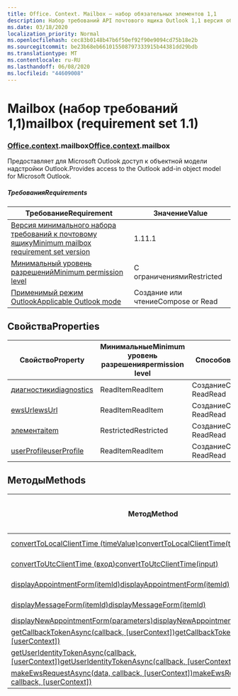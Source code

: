 ```yaml
---
title: Office. Context. Mailbox — набор обязательных элементов 1,1
description: Набор требований API почтового ящика Outlook 1,1 версия объектной модели почтового ящика.
ms.date: 03/18/2020
localization_priority: Normal
ms.openlocfilehash: cec83b0148b47b6f50ef92f90e9094cd75b18e2b
ms.sourcegitcommit: be23b68eb661015508797333915b44381dd29bdb
ms.translationtype: MT
ms.contentlocale: ru-RU
ms.lasthandoff: 06/08/2020
ms.locfileid: "44609008"
---
```

# <a name="mailbox-requirement-set-11"></a><span data-ttu-id="e83c6-103">Mailbox (набор требований 1,1)</span><span class="sxs-lookup"><span data-stu-id="e83c6-103">mailbox (requirement set 1.1)</span></span>

### <a name="officecontextmailbox"></a><span data-ttu-id="e83c6-104">[Office](office.md)[.context](office.context.md).mailbox</span><span class="sxs-lookup"><span data-stu-id="e83c6-104">[Office](office.md)[.context](office.context.md).mailbox</span></span>

<span data-ttu-id="e83c6-105">Предоставляет для Microsoft Outlook доступ к объектной модели надстройки Outlook.</span><span class="sxs-lookup"><span data-stu-id="e83c6-105">Provides access to the Outlook add-in object model for Microsoft Outlook.</span></span>

##### <a name="requirements"></a><span data-ttu-id="e83c6-106">Требования</span><span class="sxs-lookup"><span data-stu-id="e83c6-106">Requirements</span></span>

|<span data-ttu-id="e83c6-107">Требование</span><span class="sxs-lookup"><span data-stu-id="e83c6-107">Requirement</span></span>| <span data-ttu-id="e83c6-108">Значение</span><span class="sxs-lookup"><span data-stu-id="e83c6-108">Value</span></span>|
|---|---|
|[<span data-ttu-id="e83c6-109">Версия минимального набора требований к почтовому ящику</span><span class="sxs-lookup"><span data-stu-id="e83c6-109">Minimum mailbox requirement set version</span></span>](../../requirement-sets/outlook-api-requirement-sets.md)| <span data-ttu-id="e83c6-110">1.1</span><span class="sxs-lookup"><span data-stu-id="e83c6-110">1.1</span></span>|
|[<span data-ttu-id="e83c6-111">Минимальный уровень разрешений</span><span class="sxs-lookup"><span data-stu-id="e83c6-111">Minimum permission level</span></span>](../../../outlook/understanding-outlook-add-in-permissions.md)| <span data-ttu-id="e83c6-112">С ограничениями</span><span class="sxs-lookup"><span data-stu-id="e83c6-112">Restricted</span></span>|
|[<span data-ttu-id="e83c6-113">Применимый режим Outlook</span><span class="sxs-lookup"><span data-stu-id="e83c6-113">Applicable Outlook mode</span></span>](../../../outlook/outlook-add-ins-overview.md#extension-points)| <span data-ttu-id="e83c6-114">Создание или чтение</span><span class="sxs-lookup"><span data-stu-id="e83c6-114">Compose or Read</span></span>|

## <a name="properties"></a><span data-ttu-id="e83c6-115">Свойства</span><span class="sxs-lookup"><span data-stu-id="e83c6-115">Properties</span></span>

| <span data-ttu-id="e83c6-116">Свойство</span><span class="sxs-lookup"><span data-stu-id="e83c6-116">Property</span></span> | <span data-ttu-id="e83c6-117">Минимальные</span><span class="sxs-lookup"><span data-stu-id="e83c6-117">Minimum</span></span><br><span data-ttu-id="e83c6-118">уровень разрешения</span><span class="sxs-lookup"><span data-stu-id="e83c6-118">permission level</span></span> | <span data-ttu-id="e83c6-119">Способов</span><span class="sxs-lookup"><span data-stu-id="e83c6-119">Modes</span></span> | <span data-ttu-id="e83c6-120">Тип возвращаемых данных</span><span class="sxs-lookup"><span data-stu-id="e83c6-120">Return type</span></span> | <span data-ttu-id="e83c6-121">Минимальные</span><span class="sxs-lookup"><span data-stu-id="e83c6-121">Minimum</span></span><br><span data-ttu-id="e83c6-122">набор требований</span><span class="sxs-lookup"><span data-stu-id="e83c6-122">requirement set</span></span> |
|---|---|---|---|:---:|
| [<span data-ttu-id="e83c6-123">диагностики</span><span class="sxs-lookup"><span data-stu-id="e83c6-123">diagnostics</span></span>](/javascript/api/outlook/office.mailbox?view=outlook-js-1.1#diagnostics) | <span data-ttu-id="e83c6-124">ReadItem</span><span class="sxs-lookup"><span data-stu-id="e83c6-124">ReadItem</span></span> | <span data-ttu-id="e83c6-125">Создание</span><span class="sxs-lookup"><span data-stu-id="e83c6-125">Compose</span></span><br><span data-ttu-id="e83c6-126">Read</span><span class="sxs-lookup"><span data-stu-id="e83c6-126">Read</span></span> | [<span data-ttu-id="e83c6-127">Diagnostics</span><span class="sxs-lookup"><span data-stu-id="e83c6-127">Diagnostics</span></span>](/javascript/api/outlook/office.diagnostics?view=outlook-js-1.1) | [<span data-ttu-id="e83c6-128">1.1</span><span class="sxs-lookup"><span data-stu-id="e83c6-128">1.1</span></span>](../requirement-set-1.1/outlook-requirement-set-1.1.md) |
| [<span data-ttu-id="e83c6-129">ewsUrl</span><span class="sxs-lookup"><span data-stu-id="e83c6-129">ewsUrl</span></span>](/javascript/api/outlook/office.mailbox?view=outlook-js-1.1#ewsurl) | <span data-ttu-id="e83c6-130">ReadItem</span><span class="sxs-lookup"><span data-stu-id="e83c6-130">ReadItem</span></span> | <span data-ttu-id="e83c6-131">Создание</span><span class="sxs-lookup"><span data-stu-id="e83c6-131">Compose</span></span><br><span data-ttu-id="e83c6-132">Read</span><span class="sxs-lookup"><span data-stu-id="e83c6-132">Read</span></span> | <span data-ttu-id="e83c6-133">String</span><span class="sxs-lookup"><span data-stu-id="e83c6-133">String</span></span> | [<span data-ttu-id="e83c6-134">1.1</span><span class="sxs-lookup"><span data-stu-id="e83c6-134">1.1</span></span>](../requirement-set-1.1/outlook-requirement-set-1.1.md) |
| [<span data-ttu-id="e83c6-135">элемента</span><span class="sxs-lookup"><span data-stu-id="e83c6-135">item</span></span>](office.context.mailbox.item.md) | <span data-ttu-id="e83c6-136">Restricted</span><span class="sxs-lookup"><span data-stu-id="e83c6-136">Restricted</span></span> | <span data-ttu-id="e83c6-137">Создание</span><span class="sxs-lookup"><span data-stu-id="e83c6-137">Compose</span></span><br><span data-ttu-id="e83c6-138">Read</span><span class="sxs-lookup"><span data-stu-id="e83c6-138">Read</span></span> | [<span data-ttu-id="e83c6-139">Ресурс</span><span class="sxs-lookup"><span data-stu-id="e83c6-139">Item</span></span>](/javascript/api/outlook/office.item?view=outlook-js-1.1) | [<span data-ttu-id="e83c6-140">1.1</span><span class="sxs-lookup"><span data-stu-id="e83c6-140">1.1</span></span>](../requirement-set-1.1/outlook-requirement-set-1.1.md) |
| [<span data-ttu-id="e83c6-141">userProfile</span><span class="sxs-lookup"><span data-stu-id="e83c6-141">userProfile</span></span>](/javascript/api/outlook/office.mailbox?view=outlook-js-1.1#userprofile) | <span data-ttu-id="e83c6-142">ReadItem</span><span class="sxs-lookup"><span data-stu-id="e83c6-142">ReadItem</span></span> | <span data-ttu-id="e83c6-143">Создание</span><span class="sxs-lookup"><span data-stu-id="e83c6-143">Compose</span></span><br><span data-ttu-id="e83c6-144">Read</span><span class="sxs-lookup"><span data-stu-id="e83c6-144">Read</span></span> | [<span data-ttu-id="e83c6-145">UserProfile</span><span class="sxs-lookup"><span data-stu-id="e83c6-145">UserProfile</span></span>](/javascript/api/outlook/office.userprofile?view=outlook-js-1.1) | [<span data-ttu-id="e83c6-146">1.1</span><span class="sxs-lookup"><span data-stu-id="e83c6-146">1.1</span></span>](../requirement-set-1.1/outlook-requirement-set-1.1.md) |

## <a name="methods"></a><span data-ttu-id="e83c6-147">Методы</span><span class="sxs-lookup"><span data-stu-id="e83c6-147">Methods</span></span>

| <span data-ttu-id="e83c6-148">Метод</span><span class="sxs-lookup"><span data-stu-id="e83c6-148">Method</span></span> | <span data-ttu-id="e83c6-149">Минимальные</span><span class="sxs-lookup"><span data-stu-id="e83c6-149">Minimum</span></span><br><span data-ttu-id="e83c6-150">уровень разрешения</span><span class="sxs-lookup"><span data-stu-id="e83c6-150">permission level</span></span> | <span data-ttu-id="e83c6-151">Способов</span><span class="sxs-lookup"><span data-stu-id="e83c6-151">Modes</span></span> | <span data-ttu-id="e83c6-152">Минимальные</span><span class="sxs-lookup"><span data-stu-id="e83c6-152">Minimum</span></span><br><span data-ttu-id="e83c6-153">набор требований</span><span class="sxs-lookup"><span data-stu-id="e83c6-153">requirement set</span></span> |
|---|---|---|:---:|
| [<span data-ttu-id="e83c6-154">convertToLocalClientTime (timeValue)</span><span class="sxs-lookup"><span data-stu-id="e83c6-154">convertToLocalClientTime(timeValue)</span></span>](/javascript/api/outlook/office.mailbox?view=outlook-js-1.1#converttolocalclienttime-timevalue-) | <span data-ttu-id="e83c6-155">ReadItem</span><span class="sxs-lookup"><span data-stu-id="e83c6-155">ReadItem</span></span> | <span data-ttu-id="e83c6-156">Создание</span><span class="sxs-lookup"><span data-stu-id="e83c6-156">Compose</span></span><br><span data-ttu-id="e83c6-157">Read</span><span class="sxs-lookup"><span data-stu-id="e83c6-157">Read</span></span> | [<span data-ttu-id="e83c6-158">1.1</span><span class="sxs-lookup"><span data-stu-id="e83c6-158">1.1</span></span>](../requirement-set-1.1/outlook-requirement-set-1.1.md) |
| [<span data-ttu-id="e83c6-159">convertToUtcClientTime (вход)</span><span class="sxs-lookup"><span data-stu-id="e83c6-159">convertToUtcClientTime(input)</span></span>](/javascript/api/outlook/office.mailbox?view=outlook-js-1.1#converttoutcclienttime-input-) | <span data-ttu-id="e83c6-160">ReadItem</span><span class="sxs-lookup"><span data-stu-id="e83c6-160">ReadItem</span></span> | <span data-ttu-id="e83c6-161">Создание</span><span class="sxs-lookup"><span data-stu-id="e83c6-161">Compose</span></span><br><span data-ttu-id="e83c6-162">Read</span><span class="sxs-lookup"><span data-stu-id="e83c6-162">Read</span></span> | [<span data-ttu-id="e83c6-163">1.1</span><span class="sxs-lookup"><span data-stu-id="e83c6-163">1.1</span></span>](../requirement-set-1.1/outlook-requirement-set-1.1.md) |
| [<span data-ttu-id="e83c6-164">displayAppointmentForm(itemId)</span><span class="sxs-lookup"><span data-stu-id="e83c6-164">displayAppointmentForm(itemId)</span></span>](/javascript/api/outlook/office.mailbox?view=outlook-js-1.1#displayappointmentform-itemid-) | <span data-ttu-id="e83c6-165">ReadItem</span><span class="sxs-lookup"><span data-stu-id="e83c6-165">ReadItem</span></span> | <span data-ttu-id="e83c6-166">Создание</span><span class="sxs-lookup"><span data-stu-id="e83c6-166">Compose</span></span><br><span data-ttu-id="e83c6-167">Read</span><span class="sxs-lookup"><span data-stu-id="e83c6-167">Read</span></span> | [<span data-ttu-id="e83c6-168">1.1</span><span class="sxs-lookup"><span data-stu-id="e83c6-168">1.1</span></span>](../requirement-set-1.1/outlook-requirement-set-1.1.md) |
| [<span data-ttu-id="e83c6-169">displayMessageForm(itemId)</span><span class="sxs-lookup"><span data-stu-id="e83c6-169">displayMessageForm(itemId)</span></span>](/javascript/api/outlook/office.mailbox?view=outlook-js-1.1#displaymessageform-itemid-) | <span data-ttu-id="e83c6-170">ReadItem</span><span class="sxs-lookup"><span data-stu-id="e83c6-170">ReadItem</span></span> | <span data-ttu-id="e83c6-171">Создание</span><span class="sxs-lookup"><span data-stu-id="e83c6-171">Compose</span></span><br><span data-ttu-id="e83c6-172">Read</span><span class="sxs-lookup"><span data-stu-id="e83c6-172">Read</span></span> | [<span data-ttu-id="e83c6-173">1.1</span><span class="sxs-lookup"><span data-stu-id="e83c6-173">1.1</span></span>](../requirement-set-1.1/outlook-requirement-set-1.1.md) |
| [<span data-ttu-id="e83c6-174">displayNewAppointmentForm(parameters)</span><span class="sxs-lookup"><span data-stu-id="e83c6-174">displayNewAppointmentForm(parameters)</span></span>](/javascript/api/outlook/office.mailbox?view=outlook-js-1.1#displaynewappointmentform-parameters-) | <span data-ttu-id="e83c6-175">ReadItem</span><span class="sxs-lookup"><span data-stu-id="e83c6-175">ReadItem</span></span> | <span data-ttu-id="e83c6-176">Read</span><span class="sxs-lookup"><span data-stu-id="e83c6-176">Read</span></span> | [<span data-ttu-id="e83c6-177">1.1</span><span class="sxs-lookup"><span data-stu-id="e83c6-177">1.1</span></span>](../requirement-set-1.1/outlook-requirement-set-1.1.md) |
| <span data-ttu-id="e83c6-178">[getCallbackTokenAsync(callback, [userContext])](/javascript/api/outlook/office.mailbox?view=outlook-js-1.1#getcallbacktokenasync-callback--usercontext-)</span><span class="sxs-lookup"><span data-stu-id="e83c6-178">[getCallbackTokenAsync(callback, [userContext])](/javascript/api/outlook/office.mailbox?view=outlook-js-1.1#getcallbacktokenasync-callback--usercontext-)</span></span> | <span data-ttu-id="e83c6-179">ReadItem</span><span class="sxs-lookup"><span data-stu-id="e83c6-179">ReadItem</span></span> | <span data-ttu-id="e83c6-180">Создание</span><span class="sxs-lookup"><span data-stu-id="e83c6-180">Compose</span></span><br><span data-ttu-id="e83c6-181">Read</span><span class="sxs-lookup"><span data-stu-id="e83c6-181">Read</span></span> | [<span data-ttu-id="e83c6-182">1.3</span><span class="sxs-lookup"><span data-stu-id="e83c6-182">1.3</span></span>](../requirement-set-1.3/outlook-requirement-set-1.3.md)<br>[<span data-ttu-id="e83c6-183">1.1</span><span class="sxs-lookup"><span data-stu-id="e83c6-183">1.1</span></span>](../requirement-set-1.1/outlook-requirement-set-1.1.md) |
| <span data-ttu-id="e83c6-184">[getUserIdentityTokenAsync(callback, [userContext])](/javascript/api/outlook/office.mailbox?view=outlook-js-1.1#getuseridentitytokenasync-callback--usercontext-)</span><span class="sxs-lookup"><span data-stu-id="e83c6-184">[getUserIdentityTokenAsync(callback, [userContext])](/javascript/api/outlook/office.mailbox?view=outlook-js-1.1#getuseridentitytokenasync-callback--usercontext-)</span></span> | <span data-ttu-id="e83c6-185">ReadItem</span><span class="sxs-lookup"><span data-stu-id="e83c6-185">ReadItem</span></span> | <span data-ttu-id="e83c6-186">Создание</span><span class="sxs-lookup"><span data-stu-id="e83c6-186">Compose</span></span><br><span data-ttu-id="e83c6-187">Read</span><span class="sxs-lookup"><span data-stu-id="e83c6-187">Read</span></span> | [<span data-ttu-id="e83c6-188">1.1</span><span class="sxs-lookup"><span data-stu-id="e83c6-188">1.1</span></span>](../requirement-set-1.1/outlook-requirement-set-1.1.md) |
| <span data-ttu-id="e83c6-189">[makeEwsRequestAsync(data, callback, [userContext])](/javascript/api/outlook/office.mailbox?view=outlook-js-1.1#makeewsrequestasync-data--callback--usercontext-)</span><span class="sxs-lookup"><span data-stu-id="e83c6-189">[makeEwsRequestAsync(data, callback, [userContext])](/javascript/api/outlook/office.mailbox?view=outlook-js-1.1#makeewsrequestasync-data--callback--usercontext-)</span></span> | <span data-ttu-id="e83c6-190">ReadWriteMailbox</span><span class="sxs-lookup"><span data-stu-id="e83c6-190">ReadWriteMailbox</span></span> | <span data-ttu-id="e83c6-191">Создание</span><span class="sxs-lookup"><span data-stu-id="e83c6-191">Compose</span></span><br><span data-ttu-id="e83c6-192">Read</span><span class="sxs-lookup"><span data-stu-id="e83c6-192">Read</span></span> | [<span data-ttu-id="e83c6-193">1.1</span><span class="sxs-lookup"><span data-stu-id="e83c6-193">1.1</span></span>](../requirement-set-1.1/outlook-requirement-set-1.1.md) |

